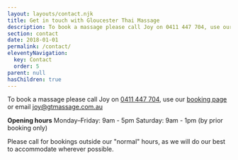 ```yaml
---
layout: layouts/contact.njk
title: Get in touch with Gloucester Thai Massage
description: To book a massage please call Joy on 0411 447 704, use our booking page or email joy@gtmassage.com.au. Gloucester Thai Massage is located at Shop 2/78 Church St, Gloucester, 2422
section: contact
date: 2018-01-01
permalink: /contact/
eleventyNavigation:
  key: Contact
  order: 5
parent: null
hasChildren: true
---
```


To book a massage please call Joy on [0411 447 704](tel:+61411447704), use our [booking page](/booking/) or email [joy@gtmassage.com.au](mailto:joy@gtmassage.com.au)

**Opening hours**
Monday–Friday: 9am - 5pm
Saturday: 9am - 1pm (by prior booking only)

Please call for bookings outside our "normal" hours, as we will do our best to accommodate wherever possible.
